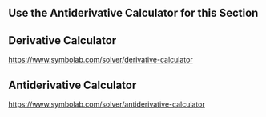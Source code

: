 
## Use the Antiderivative Calculator for this Section

## Derivative Calculator

https://www.symbolab.com/solver/derivative-calculator


## Antiderivative Calculator

https://www.symbolab.com/solver/antiderivative-calculator













